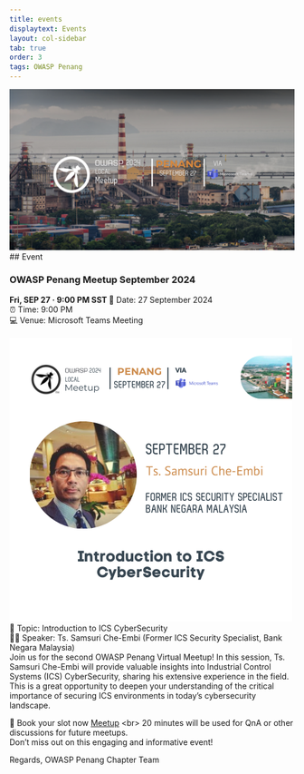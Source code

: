 ```yaml
---
title: events
displaytext: Events
layout: col-sidebar
tab: true
order: 3
tags: OWASP Penang
---
```


<img src="assets/images/Banner_3.png">
## Event

### OWASP Penang Meetup September 2024

<b> Fri, SEP 27 · 9:00 PM SST </b>
📅 Date: 27 September 2024
<br>
⏰ Time: 9:00 PM
<br>
💻 Venue: Microsoft Teams Meeting
<br>
<br>
<img src="assets/images/Event_Speaker.png">
<br>
🎤 Topic: Introduction to ICS CyberSecurity
<br>
👨‍💼 Speaker: Ts. Samsuri Che-Embi (Former ICS Security Specialist, Bank Negara Malaysia)
<br>
Join us for the second OWASP Penang Virtual Meetup! In this session, Ts. Samsuri Che-Embi will provide valuable insights into Industrial Control Systems (ICS) CyberSecurity, sharing his extensive experience in the field. This is a great opportunity to deepen your understanding of the critical importance of securing ICS environments in today’s cybersecurity landscape.

📌 Book your slot now [Meetup]([https://www.meetup.com/owasp-penang-chapter/events/303660679/](https://www.meetup.com/owasp-penang-chapter/events/303660679/?utm_medium=referral&utm_campaign=share-btn_savedevents_share_modal&utm_source=link))
<br>
20 minutes will be used for QnA or other discussions for future meetups.
<br>
Don’t miss out on this engaging and informative event!

Regards,
OWASP Penang Chapter Team
